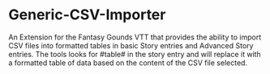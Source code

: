# Generic-CSV-Importer

An Extension for the Fantasy Gounds VTT that provides the ability to import CSV files into formatted tables in basic Story entries and Advanced Story entries. The tools looks for #table# in the story entry and will replace it with a formatted table of data based on the content of the CSV file selected.  
